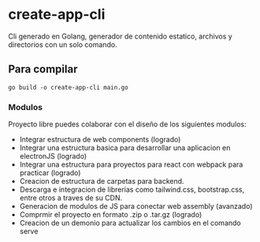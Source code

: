 # create-app-cli

Cli generado en Golang, generador de contenido estatico, archivos y directorios con un solo comando.

## Para compilar

`go build -o create-app-cli main.go`


### Modulos

Proyecto libre puedes colaborar con el diseño de los siguientes modulos:

- Integrar estructura de web components (logrado) 
- Integrar una estructura basica para desarrollar una aplicacion en electronJS (logrado)
- Integrar una estructura para proyectos para react con webpack para practicar (logrado)
- Creacion de estructura de carpetas para backend.
- Descarga e integracion de librerias como tailwind.css, bootstrap.css, entre otros a traves de su CDN.
- Generacion de modulos de JS para conectar web assembly (avanzado)
- Comprmir el proyecto en formato .zip o .tar.gz (logrado)
- Creacion de un demonio para actualizar los cambios en el comando serve
